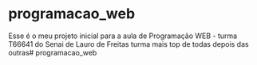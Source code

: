 # programacao_web
Esse é o meu projeto inicial para a aula de Programação WEB - turma T66641 do Senai de Lauro de Freitas
turma mais top de todas depois das outras# programacao_web
